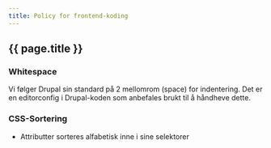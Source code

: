 ```yaml
---
title: Policy for frontend-koding
---
```


## {{ page.title }}

### Whitespace

Vi følger Drupal sin standard på 2 mellomrom (space) for indentering. Det er en editorconfig i Drupal-koden som anbefales brukt til å håndheve dette.

### CSS-Sortering

- Attributter sorteres alfabetisk inne i sine selektorer



